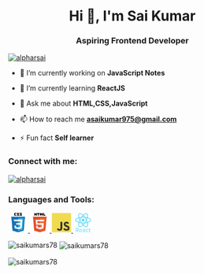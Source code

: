  <h1 align="center">Hi 👋, I'm Sai Kumar</h1>
<h3 align="center">Aspiring Frontend Developer</h3>

<p align="left"> <a href="https://twitter.com/alpharsai" target="blank"><img src="https://img.shields.io/twitter/follow/alpharsai?logo=twitter&style=for-the-badge" alt="alpharsai" /></a> </p>

- 🔭 I’m currently working on **JavaScript Notes**

- 🌱 I’m currently learning **ReactJS**

- 💬 Ask me about **HTML,CSS,JavaScript**

- 📫 How to reach me **asaikumar975@gmail.com**

- ⚡ Fun fact **Self learner**

<h3 align="left">Connect with me:</h3>
<p align="left">
<a href="https://twitter.com/alpharsai" target="blank"><img align="center" src="https://raw.githubusercontent.com/rahuldkjain/github-profile-readme-generator/master/src/images/icons/Social/twitter.svg" alt="alpharsai" height="30" width="40" /></a>
</p>

<h3 align="left">Languages and Tools:</h3>
<p align="left"> <a href="https://www.w3schools.com/css/" target="_blank" rel="noreferrer"> <img src="https://raw.githubusercontent.com/devicons/devicon/master/icons/css3/css3-original-wordmark.svg" alt="css3" width="40" height="40"/> </a> <a href="https://www.w3.org/html/" target="_blank" rel="noreferrer"> <img src="https://raw.githubusercontent.com/devicons/devicon/master/icons/html5/html5-original-wordmark.svg" alt="html5" width="40" height="40"/> </a> <a href="https://developer.mozilla.org/en-US/docs/Web/JavaScript" target="_blank" rel="noreferrer"> <img src="https://raw.githubusercontent.com/devicons/devicon/master/icons/javascript/javascript-original.svg" alt="javascript" width="40" height="40"/> </a> <a href="https://reactjs.org/" target="_blank" rel="noreferrer"> <img src="https://raw.githubusercontent.com/devicons/devicon/master/icons/react/react-original-wordmark.svg" alt="react" width="40" height="40"/> </a> </p>

<p><img align="left" src="https://github-readme-stats.vercel.app/api/top-langs?username=saikumars78&show_icons=true&locale=en&layout=compact" alt="saikumars78" /></p>

<p>&nbsp;<img align="center" src="https://github-readme-stats.vercel.app/api?username=saikumars78&show_icons=true&locale=en" alt="saikumars78" /></p>

<p><img align="center" src="https://github-readme-streak-stats.herokuapp.com/?user=saikumars78&" alt="saikumars78" /></p>
